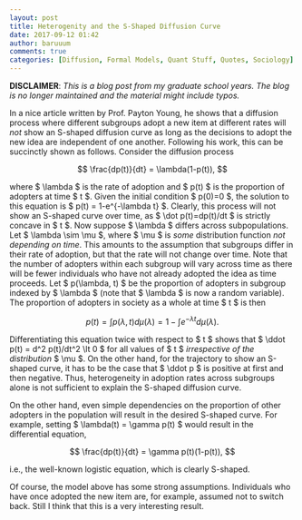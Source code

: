 ```yaml
---
layout: post
title: Heterogenity and the S-Shaped Diffusion Curve
date: 2017-09-12 01:42
author: baruuum
comments: true
categories: [Diffusion, Formal Models, Quant Stuff, Quotes, Sociology]
---
```


**DISCLAIMER**: _This is a blog post from my graduate school years. The blog is no longer maintained and the material might include typos._

In a nice article written by Prof. Payton Young, he shows that a diffusion process where different subgroups adopt a new item at different rates will <em>not</em> show an S-shaped diffusion curve as long as the decisions to adopt the new idea are independent of one another. Following his work, this can be succinctly shown as follows. Consider the diffusion process

$$ 
\frac{dp(t)}{dt} = \lambda(1-p(t)), 
$$

where $ \lambda $ is the rate of adoption and $ p(t) $ is the proportion of adopters at time $ t $. Given the initial condition $ p(0)=0 $, the solution to this equation is $ p(t) = 1-e^{-\lambda t} $. Clearly, this process will not show an S-shaped curve over time, as $ \dot p(t)=dp(t)/dt $ is strictly concave in $ t $. Now suppose $ \lambda $ differs across subpopulations. Let $ \lambda \sim \mu $, where $ \mu $ is <em>some</em> distribution function <em>not depending on time</em>. This amounts to the assumption that subgroups differ in their rate of adoption, but that the rate will not change over time. Note that the number of adopters within each subgroup will vary across time as there will be fewer individuals who have not already adopted the idea as time proceeds. Let $ p(\lambda, t) $ be the proportion of adopters in subgroup indexed by $ \lambda $ (note that $ \lambda $ is now a random variable). The proportion of adopters in society as a whole at time $ t $ is then

$$
p(t) =\int p(\lambda, t)d\mu(\lambda) = 1- \int e^{-\lambda t}d\mu(\lambda). 
$$

Differentiating this equation twice with respect to $ t $ shows that $ \ddot p(t) = d^2 p(t)/dt^2 \lt 0 $ for all values of $ t $ <em>irrespective of the distribution</em> $ \mu $. On the other hand, for the trajectory to show an S-shaped curve, it has to be the case that $ \ddot p $ is positive at first and then negative. Thus, heterogeneity in adoption rates across subgroups alone is not sufficient to explain the S-shaped diffusion curve.

On the other hand, even simple dependencies on the proportion of other adopters in the population will result in the desired S-shaped curve. For example, setting $ \lambda(t) = \gamma p(t) $ would result in the differential equation,

$$
\frac{dp(t)}{dt} = \gamma p(t)(1-p(t)), 
$$

i.e., the well-known logistic equation, which is clearly S-shaped.

Of course, the model above has some strong assumptions. Individuals who have once adopted the new item are, for example, assumed not to switch back. Still I think that this is a very interesting result.
